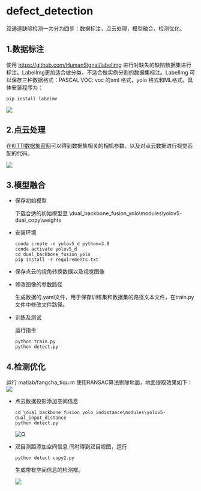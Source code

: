 # defect_detection
双通道缺陷检测一共分为四步：数据标注，点云处理，模型融合，检测优化。
## 1.数据标注
使用 https://github.com/HumanSignal/labelImg 进行对缺失的缺陷数据集进行标注。LabelImg更加适合做分类，不适合做实例分割的数据集标注。LabelImg 可以保存三种数据格式：PASCAL VOC: voc 的xml 格式，yolo 格式和ML格式。具体安装程序为：
```
pip install labelme
```
![](https://github.com/LingWei-Zhou/defect_detection/assets/108880900/0d58401a-7c94-4c5e-be9c-6397495b8e35)

## 2.点云处理
在[KITTI数据集官网](https://www.cvlibs.net/datasets/kitti/raw_data.php)可以得到数据集相关的相机参数，以及对点云数据进行视觉匹配的代码。

![](https://github.com/LingWei-Zhou/defect_detection/assets/108880900/fba9b7f4-1403-4c67-8c91-c7223a511604)

## 3.模型融合
- 保存初始模型 <br>

  下载合适的初始模型至 \dual_backbone_fusion_yolo\modules\yolov5-dual_copy\weights 

- 安装环境 <br>

  ```
  conda create -n yolov5_d python=3.8
  conda activate yolov5_d
  cd dual_backbone_fusion_yolo
  pip install -r requirements.txt
  ```
- 保存点云的视角转换数据以及视觉图像
  
- 修改图像的参数路径

  生成数据的.yaml文件，用于保存训练集和数据集的路径文本文件，在train.py文件中修改文件路径。

- 训练及测试

  运行指令
  ```
  python train.py
  python detect.py
  ```
## 4.检测优化
运行 matlab/fangcha_tiqu.m 使用RANSAC算法剔除地面，地面提取效果如下：
![](https://github.com/LingWei-Zhou/defect_detection/assets/108880900/62d82b0c-61f0-4249-8751-46144fab4e83)

- 点云数据投影添加空间信息
  ```
  cd \dual_backbone_fusion_yolo_indistance\modules\yolov5-dual_input_distance
  python detect.py
  ```
  ![Q](https://github.com/LingWei-Zhou/defect_detection/assets/108880900/c5275a13-d68a-4b0d-b830-cdf3d13169b1)
- 双目测距添加空间信息
  同时得到双目视图，运行
  ```
  python detect copy2.py
  ```
  生成带有空间信息的检测框。

  ![](https://github.com/LingWei-Zhou/defect_detection/assets/108880900/06168092-1a71-44d0-808b-919736b0325d)
